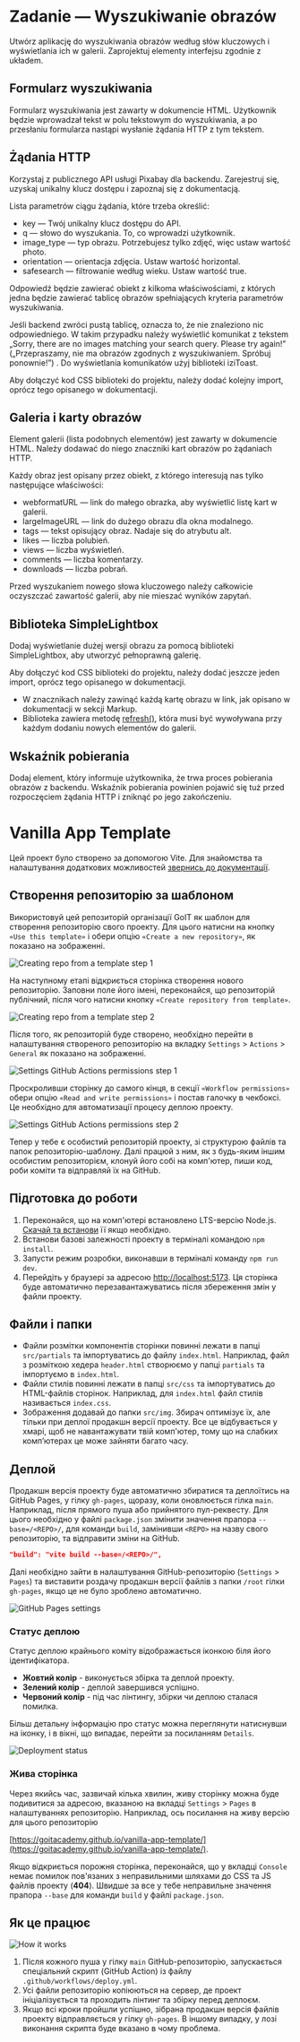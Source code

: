 # Zadanie — Wyszukiwanie obrazów

Utwórz aplikację do wyszukiwania obrazów według słów kluczowych i wyświetlania ich w galerii. Zaprojektuj elementy interfejsu zgodnie z układem.


## Formularz wyszukiwania

Formularz wyszukiwania jest zawarty w dokumencie HTML. Użytkownik będzie wprowadzał tekst w polu tekstowym do wyszukiwania, a po przesłaniu formularza nastąpi wysłanie żądania HTTP z tym tekstem.


## Żądania HTTP

Korzystaj z publicznego API usługi Pixabay dla backendu. Zarejestruj się, uzyskaj unikalny klucz dostępu i zapoznaj się z dokumentacją.

Lista parametrów ciągu żądania, które trzeba określić:

* key — Twój unikalny klucz dostępu do API.
* q — słowo do wyszukania. To, co wprowadzi użytkownik.
* image_type — typ obrazu. Potrzebujesz tylko zdjęć, więc ustaw wartość photo.
* orientation — orientacja zdjęcia. Ustaw wartość horizontal.
* safesearch — filtrowanie według wieku. Ustaw wartość true.

Odpowiedź będzie zawierać obiekt z kilkoma właściwościami, z których jedna będzie zawierać tablicę obrazów spełniających kryteria parametrów wyszukiwania.

Jeśli backend zwróci pustą tablicę, oznacza to, że nie znaleziono nic odpowiedniego. W takim przypadku należy wyświetlić komunikat z tekstem „Sorry, there are no images matching your search query. Please try again!” („Przepraszamy, nie ma obrazów zgodnych z wyszukiwaniem. Spróbuj ponownie!”) . Do wyświetlania komunikatów użyj biblioteki iziToast.

Aby dołączyć kod CSS biblioteki do projektu, należy dodać kolejny import, oprócz tego opisanego w dokumentacji.


## Galeria i karty obrazów

Element galerii (lista podobnych elementów) jest zawarty w dokumencie HTML. Należy dodawać do niego znaczniki kart obrazów po żądaniach HTTP.

Każdy obraz jest opisany przez obiekt, z którego interesują nas tylko następujące właściwości:

* webformatURL — link do małego obrazka, aby wyświetlić listę kart w galerii.
* largeImageURL — link do dużego obrazu dla okna modalnego.
* tags — tekst opisujący obraz. Nadaje się do atrybutu alt.
* likes — liczba polubień.
* views — liczba wyświetleń.
* comments — liczba komentarzy.
* downloads — liczba pobrań.

Przed wyszukaniem nowego słowa kluczowego należy całkowicie oczyszczać zawartość galerii, aby nie mieszać wyników zapytań.

## Biblioteka SimpleLightbox

Dodaj wyświetlanie dużej wersji obrazu za pomocą biblioteki SimpleLightbox, aby utworzyć pełnoprawną galerię.

Aby dołączyć kod CSS biblioteki do projektu, należy dodać jeszcze jeden import, oprócz tego opisanego w dokumentacji.

* W znacznikach należy zawinąć każdą kartę obrazu w link, jak opisano w dokumentacji w sekcji Markup.
* Biblioteka zawiera metodę [refresh()](<https://github.com/andreknieriem/simplelightbox#public-methods>), która musi być wywoływana przy każdym dodaniu nowych elementów do galerii.


## Wskaźnik pobierania

Dodaj element, który informuje użytkownika, że trwa proces pobierania obrazów z backendu. Wskaźnik pobierania powinien pojawić się tuż przed rozpoczęciem żądania HTTP i zniknąć po jego zakończeniu.













# Vanilla App Template

Цей проект було створено за допомогою Vite. Для знайомства та налаштування
додаткових можливостей [звернись до документації](https://vitejs.dev/).

## Створення репозиторію за шаблоном

Використовуй цей репозиторій організації GoIT як шаблон для створення
репозиторію свого проекту. Для цього натисни на кнопку `«Use this template»` і
обери опцію `«Create a new repository»`, як показано на зображенні.

![Creating repo from a template step 1](./assets/template-step-1.png)

На наступному етапі відкриється сторінка створення нового репозиторію. Заповни
поле його імені, переконайся, що репозиторій публічний, після чого натисни
кнопку `«Create repository from template»`.

![Creating repo from a template step 2](./assets/template-step-2.png)

Після того, як репозиторій буде створено, необхідно перейти в налаштування
створеного репозиторію на вкладку `Settings` > `Actions` > `General` як показано
на зображенні.

![Settings GitHub Actions permissions step 1](./assets/gh-actions-perm-1.png)

Проскроливши сторінку до самого кінця, в секції `«Workflow permissions»` обери
опцію `«Read and write permissions»` і постав галочку в чекбоксі. Це необхідно
для автоматизації процесу деплою проекту.

![Settings GitHub Actions permissions step 2](./assets/gh-actions-perm-2.png)

Тепер у тебе є особистий репозиторій проекту, зі структурою файлів та папок
репозиторію-шаблону. Далі працюй з ним, як з будь-яким іншим особистим
репозиторієм, клонуй його собі на комп'ютер, пиши код, роби коміти та відправляй
їх на GitHub.

## Підготовка до роботи

1. Переконайся, що на комп'ютері встановлено LTS-версію Node.js.
   [Скачай та встанови](https://nodejs.org/en/) її якщо необхідно.
2. Встанови базові залежності проекту в терміналі командою `npm install`.
3. Запусти режим розробки, виконавши в терміналі команду `npm run dev`.
4. Перейдіть у браузері за адресою
   [http://localhost:5173](http://localhost:5173). Ця сторінка буде автоматично
   перезавантажуватись після збереження змін у файли проекту.

## Файли і папки

- Файли розмітки компонентів сторінки повинні лежати в папці `src/partials` та
  імпортуватись до файлу `index.html`. Наприклад, файл з розміткою хедера
  `header.html` створюємо у папці `partials` та імпортуємо в `index.html`.
- Файли стилів повинні лежати в папці `src/css` та імпортуватись до HTML-файлів
  сторінок. Наприклад, для `index.html` файл стилів називається `index.css`.
- Зображення додавай до папки `src/img`. Збирач оптимізує їх, але тільки при
  деплої продакшн версії проекту. Все це відбувається у хмарі, щоб не
  навантажувати твій комп'ютер, тому що на слабких компʼютерах це може зайняти
  багато часу.

## Деплой

Продакшн версія проекту буде автоматично збиратися та деплоїтись на GitHub
Pages, у гілку `gh-pages`, щоразу, коли оновлюється гілка `main`. Наприклад,
після прямого пуша або прийнятого пул-реквесту. Для цього необхідно у файлі
`package.json` змінити значення прапора `--base=/<REPO>/`, для команди `build`,
замінивши `<REPO>` на назву свого репозиторію, та відправити зміни на GitHub.

```json
"build": "vite build --base=/<REPO>/",
```

Далі необхідно зайти в налаштування GitHub-репозиторію (`Settings` > `Pages`) та
виставити роздачу продакшн версії файлів з папки `/root` гілки `gh-pages`, якщо
це не було зроблено автоматично.

![GitHub Pages settings](./assets/repo-settings.png)

### Статус деплою

Статус деплою крайнього коміту відображається іконкою біля його ідентифікатора.

- **Жовтий колір** - виконується збірка та деплой проекту.
- **Зелений колір** - деплой завершився успішно.
- **Червоний колір** - під час лінтингу, збірки чи деплою сталася помилка.

Більш детальну інформацію про статус можна переглянути натиснувши на іконку, і в
вікні, що випадає, перейти за посиланням `Details`.

![Deployment status](./assets/deploy-status.png)

### Жива сторінка

Через якийсь час, зазвичай кілька хвилин, живу сторінку можна буде подивитися за
адресою, вказаною на вкладці `Settings` > `Pages` в налаштуваннях репозиторію.
Наприклад, ось посилання на живу версію для цього репозиторію

[https://goitacademy.github.io/vanilla-app-template/](https://goitacademy.github.io/vanilla-app-template/).

Якщо відкриється порожня сторінка, переконайся, що у вкладці `Console` немає
помилок пов'язаних з неправильними шляхами до CSS та JS файлів проекту
(**404**). Швидше за все у тебе неправильне значення прапора `--base` для
команди `build` у файлі `package.json`.

## Як це працює

![How it works](./assets/how-it-works.png)

1. Після кожного пуша у гілку `main` GitHub-репозиторію, запускається
   спеціальний скрипт (GitHub Action) із файлу `.github/workflows/deploy.yml`.
2. Усі файли репозиторію копіюються на сервер, де проект ініціалізується та
   проходить лінтинг та збірку перед деплоєм.
3. Якщо всі кроки пройшли успішно, зібрана продакшн версія файлів проекту
   відправляється у гілку `gh-pages`. В іншому випадку, у лозі виконання скрипта
   буде вказано в чому проблема.
